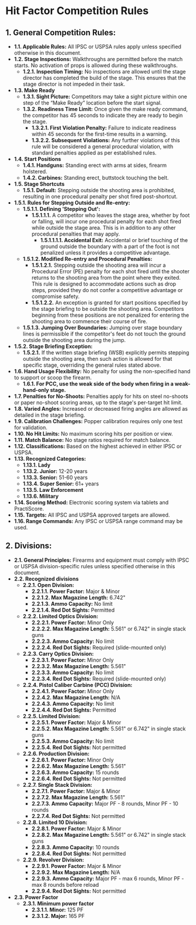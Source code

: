 # Hit Factor Competition Rules

## 1. General Competition Rules:
- **1.1. Applicable Rules:** All IPSC or USPSA rules apply unless specified otherwise in this document.
- **1.2. Stage Inspections:** Walkthroughs are permitted before the match starts. No activation of props is allowed during these walkthroughs.
  - **1.2.1. Inspection Timing:** No inspections are allowed until the stage director has completed the build of the stage. This ensures that the stage director is not impeded in their task.
- **1.3. Make Ready**
  - **1.3.1. Sight Picture:** Competitors may take a sight picture within one step of the “Make Ready” location before the start signal.
  - **1.3.2. Readiness Time Limit:** Once given the make ready command, the competitor has 45 seconds to indicate they are ready to begin the stage.
    - **1.3.2.1. First Violation Penalty:** Failure to indicate readiness within 45 seconds for the first-time results in a warning.
    - **1.3.2.2. Subsequent Violations:** Any further violations of this rule will be considered a general procedural violation, with standard penalties applied as per established rules.
- **1.4. Start Positions**
  - **1.4.1. Handguns:** Standing erect with arms at sides, firearm holstered.
  - **1.4.2. Carbines:** Standing erect, buttstock touching the belt.
- **1.5. Stage Shortcuts**
  - **1.5.1. Default:** Stepping outside the shooting area is prohibited, resulting in one procedural penalty per shot fired post-shortcut.
- **1.5.1. Rules for Stepping Outside and Re-entry:**
  - **1.5.1.1. Defining 'Stepping Out':**
    - **1.5.1.1.1.** A competitor who leaves the stage area, whether by foot or falling, will incur one procedural penalty for each shot fired while outside the stage area. This is in addition to any other procedural penalties that may apply.
      - **1.5.1.1.1.1. Accidental Exit:** Accidental or brief touching of the ground outside the boundary with a part of the foot is not penalized unless it provides a competitive advantage.
  - **1.5.1.2. Modified Re-entry and Procedural Penalties:**
    - **1.5.1.2.1.** Stepping outside the shooting area will incur a Procedural Error (PE) penalty for each shot fired until the shooter returns to the shooting area from the point where they exited. This rule is designed to accommodate actions such as drop steps, provided they do not confer a competitive advantage or compromise safety.
    - **1.5.1.2.2.** An exception is granted for start positions specified by the stage briefing to be outside the shooting area. Competitors beginning from these positions are not penalized for entering the shooting area to commence their course of fire.
  - **1.5.1.3. Jumping Over Boundaries:** Jumping over stage boundary lines is permissible if the competitor's feet do not touch the ground outside the shooting area during the jump.
- **1.5.2. Stage Briefing Exception:**
  - **1.5.2.1.** If the written stage briefing (WSB) explicitly permits stepping outside the shooting area, then such action is allowed for that specific stage, overriding the general rules stated above.
- **1.6. Hand Usage Flexibility:** No penalty for using the non-specified hand to support or scoop the firearm.
  - **1.6.1. For PCC, use the weak side of the body when firing in a weak-hand-only stage.**
- **1.7. Penalties for No-Shoots:** Penalties apply for hits on steel no-shoots or paper no-shoot scoring areas, up to the stage's per-target hit limit.
- **1.8. Varied Angles:** Increased or decreased firing angles are allowed as detailed in the stage briefing.
- **1.9. Calibration Challenges:** Popper calibration requires only one test for validation.
- **1.10. No Hit Limits:** No maximum scoring hits per position or view.
- **1.11. Match Balance:** No stage ratios required for match balance.
- **1.12. Classifications:** Based on the highest achieved in either IPSC or USPSA.
- **1.13. Recognized Categories:**
  - **1.13.1. Lady**
  - **1.13.2. Junior:** 12-20 years
  - **1.13.3. Senior:** 51-60 years
  - **1.13.4. Super Senior:** 61+ years
  - **1.13.5. Law Enforcement**
  - **1.13.6. Military**
- **1.14. Scoring Method:** Electronic scoring system via tablets and PractiScore.
- **1.15. Targets:** All IPSC and USPSA approved targets are allowed.
- **1.16. Range Commands:** Any IPSC or USPSA range command may be used.

## 2. Divisions:
- **2.1. General Principles:** Firearms and equipment must comply with IPSC or USPSA division-specific rules unless specified otherwise in this document.
- **2.2. Recognized divisions**
  - **2.2.1. Open Division:** 
    - **2.2.1.1. Power Factor:** Major & Minor
    - **2.2.1.2. Max Magazine Length:** 6.742"
    - **2.2.1.3. Ammo Capacity:** No limit
    - **2.2.1.4. Red Dot Sights:** Permitted
  - **2.2.2. Limited Optics Division:**
    - **2.2.2.1. Power Factor:** Minor Only
    - **2.2.2.2. Max Magazine Length:** 5.561" or 6.742" in single stack guns
    - **2.2.2.3. Ammo Capacity:** No limit
    - **2.2.2.4. Red Dot Sights:** Required (slide-mounted only)
  - **2.2.3. Carry Optics Division:**
    - **2.2.3.1. Power Factor:** Minor Only
    - **2.2.3.2. Max Magazine Length:** 5.561"
    - **2.2.3.3. Ammo Capacity:** No limit
    - **2.2.3.4. Red Dot Sights:** Required (slide-mounted only)
  - **2.2.4. Pistol Caliber Carbine (PCC) Division:**
    - **2.2.4.1. Power Factor:** Minor Only
    - **2.2.4.2. Max Magazine Length:** N/A
    - **2.2.4.3. Ammo Capacity:** No limit
    - **2.2.4.4. Red Dot Sights:** Permitted
  - **2.2.5. Limited Division:**
    - **2.2.5.1. Power Factor:** Major & Minor
    - **2.2.5.2. Max Magazine Length:** 5.561" or 6.742" in single stack guns
    - **2.2.5.3. Ammo Capacity:** No limit
    - **2.2.5.4. Red Dot Sights:** Not permitted
  - **2.2.6. Production Division:**
    - **2.2.6.1. Power Factor:** Minor Only
    - **2.2.6.2. Max Magazine Length:** 5.561"
    - **2.2.6.3. Ammo Capacity:** 15 rounds
    - **2.2.6.4. Red Dot Sights:** Not permitted
  - **2.2.7. Single Stack Division:**
    - **2.2.7.1. Power Factor:** Major & Minor
    - **2.2.7.2. Max Magazine Length:** 5.561"
    - **2.2.7.3. Ammo Capacity:** Major PF - 8 rounds, Minor PF - 10 rounds
    - **2.2.7.4. Red Dot Sights:** Not permitted
  - **2.2.8. Limited 10 Division:**
    - **2.2.8.1. Power Factor:** Major & Minor
    - **2.2.8.2. Max Magazine Length:** 5.561" or 6.742" in single stack guns
    - **2.2.8.3. Ammo Capacity:** 10 rounds
    - **2.2.8.4. Red Dot Sights:** Not permitted
  - **2.2.9. Revolver Division:**
    - **2.2.9.1. Power Factor:** Major & Minor
    - **2.2.9.2. Max Magazine Length:** N/A
    - **2.2.9.3. Ammo Capacity:** Major PF - max 6 rounds, Minor PF - max 8 rounds before reload
    - **2.2.9.4. Red Dot Sights:** Not permitted
- **2.3. Power Factor**
  - **2.3.1. Minimum power factor**
    - **2.3.1.1. Minor:** 125 PF
    - **2.3.1.2. Major:** 165 PF